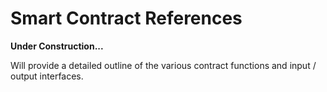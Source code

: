 # Smart Contract References

**Under Construction...**&#x20;

Will provide a detailed outline of the various contract functions and input / output interfaces.

